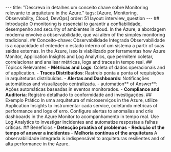 --- title: "Descreva in detalhes um conceito chave sobre Monitoring relevante to arquitetura in the Azure." tags: [Azure, Monitoring, Observability, Cloud, DevOps] order: 51 layout: interview_question --- ## Introdução O monitoring is essencial to garantir a confiabilidade, desempenho and security of ambientes in cloud. In the Azure, a abordagem moderna envolve a observabilidade, que vai além of the simples monitoring tradicional. ## Conceito-chave: Observabilidade Integrada Observabilidade is a capacidade of entender o estado interno of um sistema a partir of suas saídas externas. In the Azure, isso is viabilizado por ferramentas how Azure Monitor, Application Insights and Log Analytics, que permitem coletar, correlacionar and analisar métricas, logs and traces in tempo real. ## Tópicos Relevantes - **Métricas and Logs**: Coleta of dados operacionais and of application. - **Traces Distribuídos**: Rastreio ponta a ponta of requisições in arquiteturas distribuídas. - **Alertas and Dashboards**: Notificações automáticas and visualização centralizada. - automation** of Answer**: Ações automáticas baseadas in eventos monitorados. - **Compliance and Auditoria**: Registro detalhado to conformidade and investigações. ## Exemplo Prático In uma arquitetura of microserviços in the Azure, utilize Application Insights to instrumentar cada service, coletando métricas of performance and logs of erro. Configure alertas to anomalias and crie dashboards in the Azure Monitor to acompanhamento in tempo real. Use Log Analytics to investigar incidentes and automatize respostas a falhas críticas. ## Benefícios - **Detecção proativa of problemas** - **Redução of the tempo of answer a incidentes** - **Melhoria contínua of the arquitetura** A observabilidade integrada is indispensável to arquiteturas resilientes and of alta performance in the Azure.